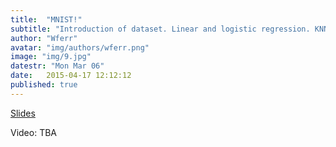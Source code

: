 ```yaml
---
title:  "MNIST!"
subtitle: "Introduction of dataset. Linear and logistic regression. KNN clustering"
author: "Wferr"
avatar: "img/authors/wferr.png"
image: "img/9.jpg"
datestr: "Mon Mar 06"
date:   2015-04-17 12:12:12
published: true
---
```


[Slides](https://docs.google.com/presentation/d/1EQ_MXVTPpGRnQ6FUqOk6O49pbJldpoipaJ25P2uM9dk/edit?usp=sharing)

Video: TBA
